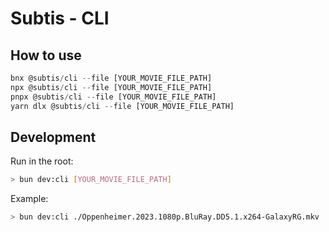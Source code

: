# Subtis - CLI

## How to use

```typescript
bnx @subtis/cli --file [YOUR_MOVIE_FILE_PATH]
npx @subtis/cli --file [YOUR_MOVIE_FILE_PATH]
pnpx @subtis/cli --file [YOUR_MOVIE_FILE_PATH]
yarn dlx @subtis/cli --file [YOUR_MOVIE_FILE_PATH]
```

## Development

Run in the root:

```bash
> bun dev:cli [YOUR_MOVIE_FILE_PATH]
```

Example:

```bash
> bun dev:cli ./Oppenheimer.2023.1080p.BluRay.DD5.1.x264-GalaxyRG.mkv
```
